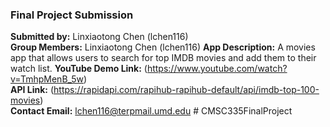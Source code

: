 ### Final Project Submission

**Submitted by:** Linxiaotong Chen (lchen116)  
**Group Members:** Linxiaotong Chen (lchen116)
**App Description:** A movies app that allows users to search for top IMDB movies and add them to their watch list.
**YouTube Demo Link:** (https://www.youtube.com/watch?v=TmhpMenB_5w)  
**API Link:** (https://rapidapi.com/rapihub-rapihub-default/api/imdb-top-100-movies)  
**Contact Email:** lchen116@terpmail.umd.edu #   C M S C 3 3 5 F i n a l P r o j e c t  
 